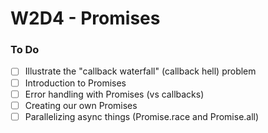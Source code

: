 # W2D4 - Promises

### To Do
- [ ] Illustrate the "callback waterfall" (callback hell) problem
- [ ] Introduction to Promises
- [ ] Error handling with Promises (vs callbacks)
- [ ] Creating our own Promises
- [ ] Parallelizing async things (Promise.race and Promise.all)
